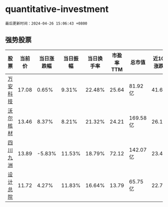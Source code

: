 # quantitative-investment

`最后更新时间：2024-04-26 15:06:43 +0800`

## 强势股票

|股票|当前价|当日涨跌幅|当日振幅|当日换手率|市盈率TTM|总市值|近10日涨跌幅|
|----|----|----|----|----|----|----|----|
|[万安科技](https://xueqiu.com/S/SZ002590)|17.08|0.65%|9.31%|22.48%|25.64|81.92亿|41.63%|
|[沃尔核材](https://xueqiu.com/S/SZ002130)|13.46|8.37%|8.21%|21.32%|24.21|169.58亿|26.15%|
|[四川九洲](https://xueqiu.com/S/SZ000801)|13.89|-5.83%|11.53%|18.79%|72.12|142.07亿|23.47%|
|[设计总院](https://xueqiu.com/S/SH603357)|11.72|4.27%|11.83%|16.64%|13.79|65.75亿|22.72%|
